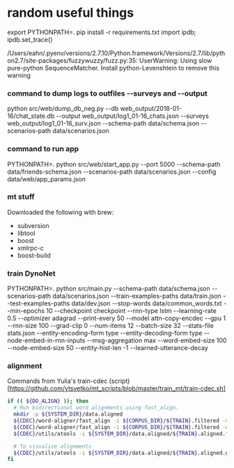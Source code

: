 # random useful things
export PYTHONPATH=.
pip install -r requirements.txt
import ipdb; ipdb.set_trace()

/Users/eahn/.pyenv/versions/2.7.10/Python.framework/Versions/2.7/lib/python2.7/site-packages/fuzzywuzzy/fuzz.py:35: UserWarning: Using slow pure-python SequenceMatcher. Install python-Levenshtein to remove this warning

### command to dump logs to outfiles --surveys and --output
python src/web/dump_db_neg.py --db web_output/2018-01-16/chat_state.db --output web_output/log1_01-16_chats.json --surveys web_output/log1_01-16_surv.json --schema-path data/schema.json --scenarios-path data/scenarios.json

### command to run app
PYTHONPATH=. python src/web/start_app.py --port 5000 --schema-path data/friends-schema.json --scenarios-path data/scenarios.json --config data/web/app_params.json

### mt stuff
Downloaded the following with brew:
* subversion
* libtool
* boost
* xmlrpc-c
* boost-build

### train DynoNet
PYTHONPATH=. python src/main.py --schema-path data/schema.json --scenarios-path data/scenarios.json
--train-examples-paths data/train.json --test-examples-paths data/dev.json --stop-words data/common_words.txt
--min-epochs 10 --checkpoint checkpoint --rnn-type lstm --learning-rate 0.5 --optimizer adagrad
--print-every 50 --model attn-copy-encdec --gpu 1 --rnn-size 100 --grad-clip 0 --num-items 12
--batch-size 32 --stats-file stats.json --entity-encoding-form type --entity-decoding-form type
--node-embed-in-rnn-inputs --msg-aggregation max --word-embed-size 100 --node-embed-size 50
--entity-hist-len -1 --learned-utterance-decay

### alignment
Commands from Yulia's train-cdec (script)[https://github.com/ytsvetko/mt_scripts/blob/master/train_mt/train-cdec.sh]
```sh
if (( ${DO_ALIGN} )); then
  # Run bidirectional word alignments using fast_align. 
  mkdir -p ${SYSTEM_DIR}/data.aligned
  ${CDEC}/word-aligner/fast_align -i ${CORPUS_DIR}/${TRAIN}.filtered -d -v -o -p ${SYSTEM_DIR}/data.aligned/${TRAIN}.aligned.fwd.probs > ${SYSTEM_DIR}/data.aligned/${TRAIN}.aligned.fwd
  ${CDEC}/word-aligner/fast_align -i ${CORPUS_DIR}/${TRAIN}.filtered -d -v -o -r -p ${SYSTEM_DIR}/data.aligned/${TRAIN}.aligned.rev.probs > ${SYSTEM_DIR}/data.aligned/${TRAIN}.aligned.rev
  ${CDEC}/utils/atools -i ${SYSTEM_DIR}/data.aligned/${TRAIN}.aligned.fwd -j ${SYSTEM_DIR}/data.aligned/${TRAIN}.aligned.rev -c grow-diag-final-and > ${SYSTEM_DIR}/data.aligned/${TRAIN}.aligned.gdfa

  # To visualize alignments
  ${CDEC}/utils/atools -i ${SYSTEM_DIR}/data.aligned/${TRAIN}.aligned.gdfa -c display > ${SYSTEM_DIR}/data.aligned/${TRAIN}.aligned.gdfa.display
fi
```

